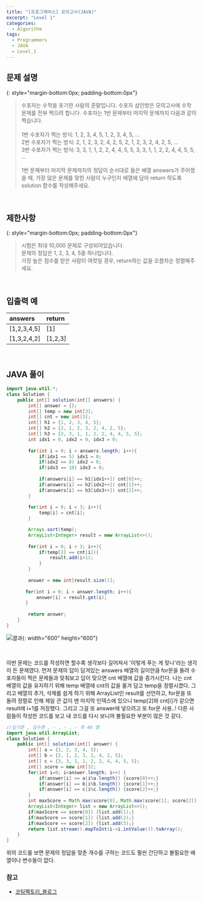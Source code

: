 ```yaml
---
title: "[프로그래머스] 모의고사(JAVA)"
excerpt: "Level 1"
categories: 
  - Algorithm
tags: 
  - Programmers
  - JAVA
  - Level_1
---
```


## 문제 설명
{: style="margin-bottom:0px; padding-bottom:0px"}

> 수포자는 수학을 포기한 사람의 준말입니다. 수포자 삼인방은 모의고사에 수학 문제를 전부 찍으려 합니다. 수포자는 1번 문제부터 마지막 문제까지 다음과 같이 찍습니다. <br><br>
1번 수포자가 찍는 방식: 1, 2, 3, 4, 5, 1, 2, 3, 4, 5, ... <br>
2번 수포자가 찍는 방식: 2, 1, 2, 3, 2, 4, 2, 5, 2, 1, 2, 3, 2, 4, 2, 5, ... <br>
3번 수포자가 찍는 방식: 3, 3, 1, 1, 2, 2, 4, 4, 5, 5, 3, 3, 1, 1, 2, 2, 4, 4, 5, 5, ... <br><br>
1번 문제부터 마지막 문제까지의 정답이 순서대로 들은 배열 answers가 주어졌을 때, 가장 많은 문제를 맞힌 사람이 누구인지 배열에 담아 return 하도록 solution 함수를 작성해주세요.
<br>

## 제한사항
{: style="margin-bottom:0px; padding-bottom:0px"}
> 시험은 최대 10,000 문제로 구성되어있습니다.<br>
문제의 정답은 1, 2, 3, 4, 5중 하나입니다.<br>
가장 높은 점수를 받은 사람이 여럿일 경우, return하는 값을 오름차순 정렬해주세요.
<br>

## 입출력 예

|answers|return|
|:------|:------|
|[1,2,3,4,5]|[1]|
|[1,3,2,4,2]|[1,2,3]|

<br>

## JAVA 풀이

```java
import java.util.*;
class Solution {
    public int[] solution(int[] answers) {
        int[] answer = {};
        int[] temp = new int[3];
        int[] cnt = new int[3];
        int[] h1 = {1, 2, 3, 4, 5};
        int[] h2 = {2, 1, 2, 3, 2, 4, 2, 5};
        int[] h3 = {3, 3, 1, 1, 2, 2, 4, 4, 5, 5};
        int idx1 = 0, idx2 = 0, idx3 = 0;
        
        for(int i = 0; i < answers.length; i++){
            if(idx1 == 5) idx1 = 0;
            if(idx2 == 8) idx2 = 0;
            if(idx3 == 10) idx3 = 0;
            
            if(answers[i] == h1[idx1++]) cnt[0]++;
            if(answers[i] == h2[idx2++]) cnt[1]++;
            if(answers[i] == h3[idx3++]) cnt[2]++;
        }
        
        for(int i = 0; i < 3; i++){
            temp[i] = cnt[i];
        }

        Arrays.sort(temp);
        ArrayList<Integer> result = new ArrayList<>();
        
        for(int i = 0; i < 3; i++){
            if(temp[2] == cnt[i]){
                result.add(i+1);
            }
        }
        
        answer = new int[result.size()];
        
       for(int i = 0; i < answer.length; i++){
           answer[i] = result.get(i);
       }
        
        return answer;
    }
}
```

![결과](https://user-images.githubusercontent.com/70805241/114253971-ccf47500-99e7-11eb-8da6-a68f5f746ebd.png){: width="600" height="600"}

<br>

이번 문제는 코드를 작성하면 할수록 생각보다 길어져서 '이렇게 푸는 게 맞나'라는 생각이 든 문제였다. 먼저 문제의 답이 담겨있는 answers 배열의 길이만큼 for문을 돌려 수포자들이 찍은 문제들과 맞춰보고 답이 맞으면 cnt 배열에 값을 증가시킨다. 나는 cnt 배열의 값을 유지하기 위해 temp 배열에 cnt의 값을 옮겨 담고 temp을 정렬시켰다. 그리고 배열의 추가, 삭제를 쉽게 하기 위해 ArrayList인 result를 선언하고, for문을 또 돌려 정렬로 인해 제일 큰 값이 맨 마지막 인덱스에 있으니 temp[2]와 cnt[i]가 같으면 result에 i+1를 저장했다. 그리고 그걸 또 answer에 넣으려고 또 for문 사용..! 다른 사람들이 작성한 코드를 보고 내 코드를 다시 보니까 불필요한 부분이 많은 것 같다.
<br>


```java
//김기준 , 김수현 , - , - , - 외 46 명
import java.util.ArrayList;
class Solution {
    public int[] solution(int[] answer) {
        int[] a = {1, 2, 3, 4, 5};
        int[] b = {2, 1, 2, 3, 2, 4, 2, 5};
        int[] c = {3, 3, 1, 1, 2, 2, 4, 4, 5, 5};
        int[] score = new int[3];
        for(int i=0; i<answer.length; i++) {
            if(answer[i] == a[i%a.length]) {score[0]++;}
            if(answer[i] == b[i%b.length]) {score[1]++;}
            if(answer[i] == c[i%c.length]) {score[2]++;}
        }
        int maxScore = Math.max(score[0], Math.max(score[1], score[2]));
        ArrayList<Integer> list = new ArrayList<>();
        if(maxScore == score[0]) {list.add(1);}
        if(maxScore == score[1]) {list.add(2);}
        if(maxScore == score[2]) {list.add(3);}
        return list.stream().mapToInt(i->i.intValue()).toArray();
    }
}
```

위의 코드를 보면 문제의 정답을 맞춘 개수를 구하는 코드도 훨씬 간단하고 불필요한 배열이나 변수들이 없다. 

### 참고

- [코팅팩토리_블로그](https://coding-factory.tistory.com/126)
